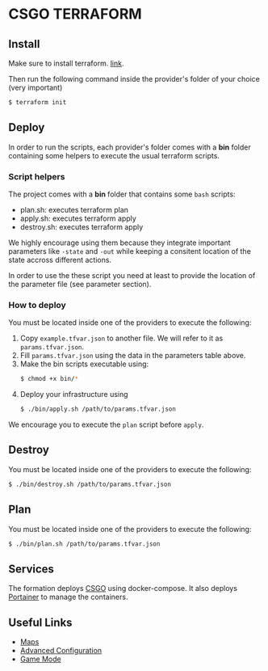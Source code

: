 # CSGO TERRAFORM

## Install 

Make sure to install terraform. [link](https://learn.hashicorp.com/tutorials/terraform/install-cli).

Then run the following command inside the provider's folder of your choice (very important)
```bash
$ terraform init
```

## Deploy

In order to run the scripts, each provider's folder comes with a **bin** folder containing some helpers to execute the usual terraform scripts. 

### Script helpers
The project comes with a **bin** folder that contains some `bash` scripts:
* plan.sh: executes terraform plan 
* apply.sh: executes terraform apply
* destroy.sh: executes terraform apply

We highly encourage using them because they integrate important parameters like `-state` and `-out` while keeping a consitent location of the state accross different actions.

In order to use the these script you need at least to provide the location of the parameter file (see parameter section).

### How to deploy

You must be located inside one of the providers to execute the following:

1. Copy `example.tfvar.json` to another file. We will refer to it as `params.tfvar.json`.
2. Fill `params.tfvar.json` using the data in the parameters table above.
3. Make the bin scripts executable using:
    ```bash
    $ chmod +x bin/*
    ```
4. Deploy your infrastructure using
    ```bash
    $ ./bin/apply.sh /path/to/params.tfvar.json
    ```

We encourage you to execute the `plan` script before `apply`. 

## Destroy

You must be located inside one of the providers to execute the following:

```bash
$ ./bin/destroy.sh /path/to/params.tfvar.json
```

## Plan

You must be located inside one of the providers to execute the following:

```bash
$ ./bin/plan.sh /path/to/params.tfvar.json
```

## Services

The formation deploys [CSGO](https://hub.docker.com/r/cm2network/csgo) using docker-compose. It also deploys [Portainer](https://hub.docker.com/r/portainer/portainer) to manage the containers.

## Useful Links

- [Maps](https://liquipedia.net/counterstrike/Portal:Maps)
- [Advanced Configuration](https://developer.valvesoftware.com/wiki/Counter-Strike:_Global_Offensive_Dedicated_Servers#Advanced_Configuration)
- [Game Mode](https://developer.valvesoftware.com/wiki/CSGO_Game_Mode_Commands)
